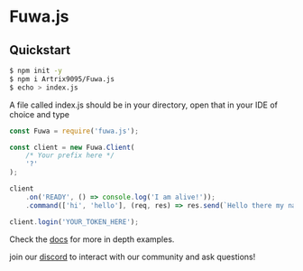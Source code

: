 # Fuwa.js

## Quickstart

```bash
$ npm init -y
$ npm i Artrix9095/Fuwa.js
$ echo > index.js
```
A file called index.js should be in your directory, open that in your IDE of choice and type
```js
const Fuwa = require('fuwa.js');

const client = new Fuwa.Client(
    /* Your prefix here */
    '?'
);

client
    .on('READY', () => console.log('I am alive!'));
    .command(['hi', 'hello'], (req, res) => res.send(`Hello there my name is ${client.bot.username}!`));

client.login('YOUR_TOKEN_HERE');
```
Check the [docs](https://artrix9095.github.io/Fuwa.js) for more in depth examples.

join our [discord](https://discord.gg/FGn4T9eUp5) to interact with our community and ask questions!